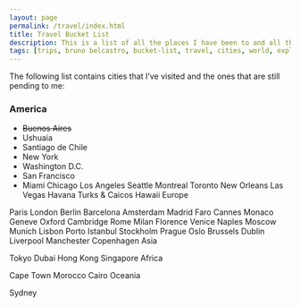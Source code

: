 ```yaml
---
layout: page
permalink: /travel/index.html
title: Travel Bucket List
description: This is a list of all the places I have been to and all the places I want to visit.
tags: [trips, bruno belcastro, bucket-list, travel, cities, world, explore]
---
```


The following list contains cities that I’ve visited and the ones that are still pending to me:

### America

* ~~Buenos Aires~~
* Ushuaia
* Santiago de Chile
* New York
* Washington D.C.
* San Francisco
* Miami
	Chicago
	Los Angeles
	Seattle
	Montreal
	Toronto
	New Orleans
	Las Vegas
	Havana
	Turks & Caicos
	Hawaii
	Europe

Paris
London
Berlin
Barcelona
Amsterdam
Madrid
Faro
Cannes
Monaco
Geneve
Oxford
Cambridge
Rome
Milan
Florence
Venice
Naples
Moscow
Munich
Lisbon
Porto
Istanbul
Stockholm
Prague
Oslo
Brussels
Dublin
Liverpool
Manchester
Copenhagen
Asia

Tokyo
Dubai
Hong Kong
Singapore
Africa

Cape Town
Morocco
Cairo
Oceania

Sydney